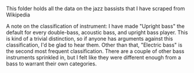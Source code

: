 This folder holds all the data on the jazz bassists that I have scraped from Wikipedia

A note on the classification of instrument: I have made "Upright bass" the default for every double-bass, acoustic bass, and upright bass player. This is kind of a 
trivial distinction, so if anyone has arguments against this classification, I'd be glad to hear them. Other than that, "Electric bass" is the second most frequent 
classification. There are a couple of other bass instruments sprinkled in, but I felt like they were different enough from a bass to warrant their own categories. 
